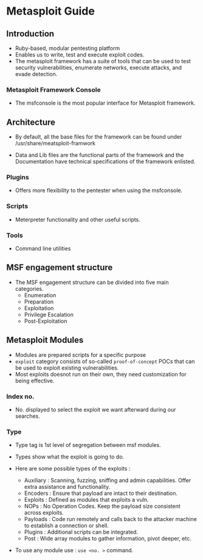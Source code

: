 # Metasploit Guide

## Introduction 

- Ruby-based, modular pentesting platform
- Enables us to write, test and execute exploit codes.
- The metasploit framework has a suite of tools that can be used to test security vulnerabilities, enumerate networks, execute attacks, and evade detection.

### Metasploit Framework Console

- The msfconsole is the most popular interface for Metasploit framework.

## Architecture

- By default, all the base files for the framework can be found under /usr/share/meatsploit-framwork

- Data and Lib files are the functional parts of the framework and the Documentation have technical specifications of the framework enlisted.

### Plugins

- Offers more flexibility to the pentester when using the msfconsole.

### Scripts

- Meterpreter functionality and other useful scripts.

### Tools 

- Command line utilities

## MSF engagement structure

- The MSF engagement structure can be divided into five main categories.
    - Enumeration
    - Preparation
    - Exploitation
    - Privilege Escalation
    - Post-Exploitation

## Metasploit Modules

- Modules are prepared scripts for a specific purpose
- `` exploit `` category consists of so-called ``proof-of-concept`` POCs that can be used to exploit existing vulnerabilities.
- Most exploits doesnot run on their own, they need customization for being effective.

### Index no.

- No. displayed to select the exploit we want afterward during our searches.

### Type

- Type tag is 1st level of segregation between msf modules.
- Types show what the exploit is going to do.

- Here are some possible types of the exploits : 
    - Auxiliary : Scanning, fuzzing, sniffing and admin capabilities. Offer extra assistance and functionality.
    - Encoders : Ensure that payload are intact to their destination.
    - Exploits : Defined as modules that exploits a vuln.
    - NOPs : No Operation Codes. Keep the payload size consistent across exploits.
    - Payloads : Code run remotely and calls back to the attacker machine to establish a connection or shell.
    - Plugins : Additional scripts can be integrated.
    - Post : Wide array modules to gather information, pivot deeper, etc.

- To use any module use : ``` use <no. > ``` command.